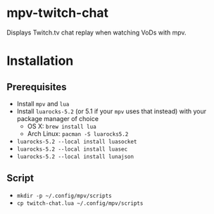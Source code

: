 # mpv-twitch-chat

Displays Twitch.tv chat replay when watching VoDs with mpv.

# Installation

## Prerequisites

- Install `mpv` and `lua`
- Install `luarocks-5.2` (or 5.1 if your `mpv` uses that instead) with your package manager of choice
	- OS X: `brew install lua`
	- Arch Linux: `pacman -S luarocks5.2`
- `luarocks-5.2 --local install luasocket`
- `luarocks-5.2 --local install luasec`
- `luarocks-5.2 --local install lunajson`

## Script

- `mkdir -p ~/.config/mpv/scripts`
- `cp twitch-chat.lua ~/.config/mpv/scripts`
